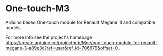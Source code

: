 # One-touch-M3
Arduino based One-touch module for Renault Megane III and compatible models.

For more info see the project's homepage https://create.arduino.cc/projecthub/Mne/one-touch-module-for-renault-megane-3-a89e3c?ref=user&ref_id=706679&offset=0 .
